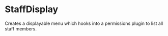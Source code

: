# StaffDisplay
Creates a displayable menu which hooks into a permissions plugin to list all staff members.
